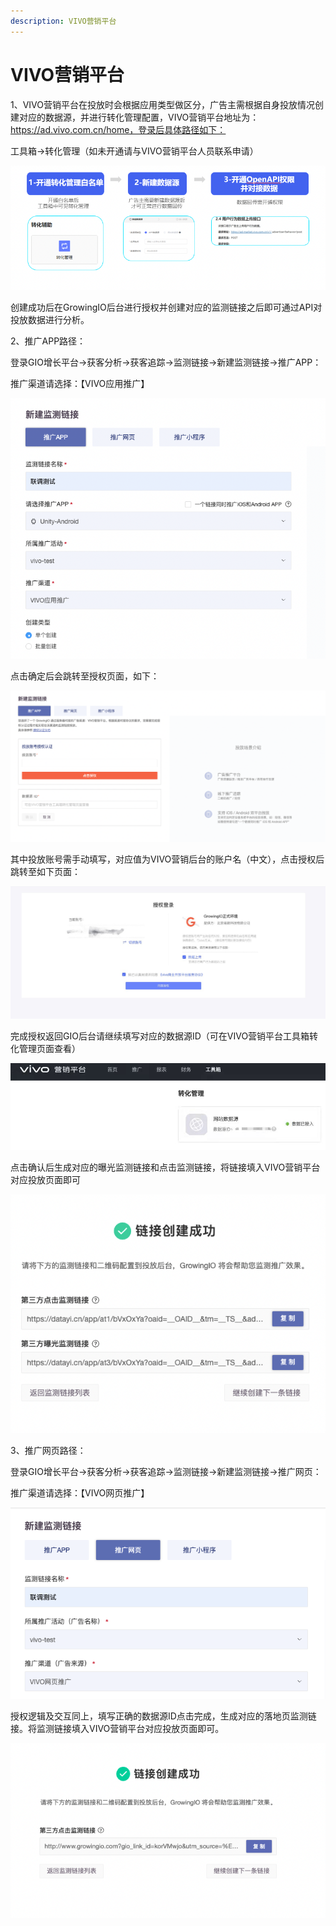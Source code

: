 ```yaml
---
description: VIVO营销平台
---
```


# VIVO营销平台

1、VIVO营销平台在投放时会根据应用类型做区分，广告主需根据自身投放情况创建对应的数据源，并进行转化管理配置，VIVO营销平台地址为：https://ad.vivo.com.cn/home，登录后具体路径如下：

工具箱→转化管理（如未开通请与VIVO营销平台人员联系申请）

![](../../../.gitbook/assets/1.png)

&#x20;创建成功后在GrowingIO后台进行授权并创建对应的监测链接之后即可通过API对投放数据进行分析。 &#x20;



2、推广APP路径：

&#x20;    登录GIO增长平台→获客分析→获客追踪→监测链接→新建监测链接→推广APP：

&#x20;    推广渠道请选择：【VIVO应用推广】

![](../../../.gitbook/assets/7.png)

点击确定后会跳转至授权页面，如下：

![](../../../.gitbook/assets/3.png)

其中投放账号需手动填写，对应值为VIVO营销后台的账户名（中文），点击授权后跳转至如下页面：

![](../../../.gitbook/assets/20220224-195756.jpg)

完成授权返回GIO后台请继续填写对应的数据源ID（可在VIVO营销平台工具箱转化管理页面查看）

![](../../../.gitbook/assets/4.png)

点击确认后生成对应的曝光监测链接和点击监测链接，将链接填入VIVO营销平台对应投放页面即可

![](../../../.gitbook/assets/5.png)

3、推广网页路径：

&#x20;    登录GIO增长平台→获客分析→获客追踪→监测链接→新建监测链接→推广网页：

&#x20;    推广渠道请选择：【VIVO网页推广】

![](../../../.gitbook/assets/8.png)

授权逻辑及交互同上，填写正确的数据源ID点击完成，生成对应的落地页监测链接。将监测链接填入VIVO营销平台对应投放页面即可。

&#x20;

![](../../../.gitbook/assets/6.png)
